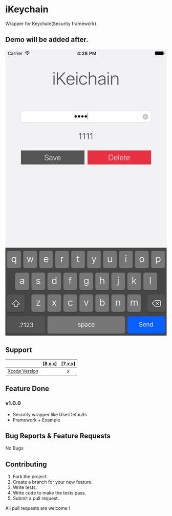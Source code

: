 # iKeychain
Wrapper for Keychain(Security framework)

## Demo will be added after.

[![Demo Doccou alpha](https://github.com/mihailsalari/iKeychain/blob/master/Screens/Screen1.png)](https://www.youtube.com/)

## Support

|                       |  [8.x.x]  |  [7.x.x]  | 
| --------------------- |:---------:|:---------:|
| [Xcode Version ][1]   |           |     x     |


[1]: http://developer.apple.com/xcode/

## Feature Done 

### v1.0.0
* Security wrapper like UserDefaults
* Framework + Example

## Bug Reports & Feature Requests

No Bugs

## Contributing

1. Fork the project.
2. Create a branch for your new feature.
3. Write tests.
4. Write code to make the tests pass.
5. Submit a pull request.

All pull requests are welcome !
